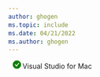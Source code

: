 ```yaml
---
author: ghogen
ms.topic: include
ms.date: 04/21/2022
ms.author: ghogen
---
```


![yes](../media/yes-icon.png)Visual Studio for Mac